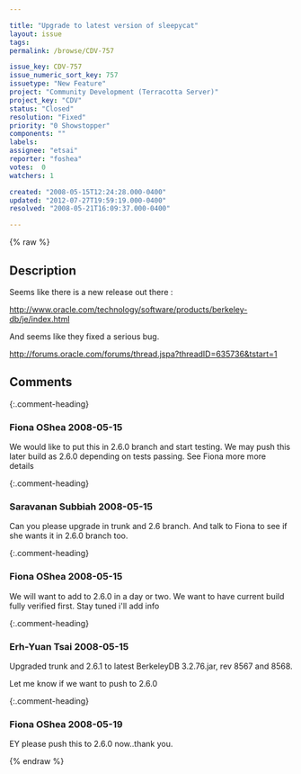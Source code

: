 ```yaml
---

title: "Upgrade to latest version of sleepycat"
layout: issue
tags: 
permalink: /browse/CDV-757

issue_key: CDV-757
issue_numeric_sort_key: 757
issuetype: "New Feature"
project: "Community Development (Terracotta Server)"
project_key: "CDV"
status: "Closed"
resolution: "Fixed"
priority: "0 Showstopper"
components: ""
labels: 
assignee: "etsai"
reporter: "foshea"
votes:  0
watchers: 1

created: "2008-05-15T12:24:28.000-0400"
updated: "2012-07-27T19:59:19.000-0400"
resolved: "2008-05-21T16:09:37.000-0400"

---
```




{% raw %}



## Description

<div markdown="1" class="description">

Seems like there is a new release out there :

http://www.oracle.com/technology/software/products/berkeley-db/je/index.html

And seems like they fixed a serious bug.

http://forums.oracle.com/forums/thread.jspa?threadID=635736&tstart=1

</div>

## Comments


{:.comment-heading}
### **Fiona OShea** <span class="date">2008-05-15</span>

<div markdown="1" class="comment">

We would like to put this in 2.6.0 branch and start testing. We may push this later build as 2.6.0 depending on tests passing.  See Fiona more more details

</div>


{:.comment-heading}
### **Saravanan Subbiah** <span class="date">2008-05-15</span>

<div markdown="1" class="comment">

Can you please upgrade in trunk and 2.6 branch. And talk to Fiona to see if she wants it in 2.6.0 branch too.

</div>


{:.comment-heading}
### **Fiona OShea** <span class="date">2008-05-15</span>

<div markdown="1" class="comment">

We will want to add to 2.6.0 in a day or two. We want to have current build fully verified first. Stay tuned i'll add info

</div>


{:.comment-heading}
### **Erh-Yuan Tsai** <span class="date">2008-05-15</span>

<div markdown="1" class="comment">

Upgraded trunk and 2.6.1 to latest BerkeleyDB 3.2.76.jar,  rev 8567 and 8568.

Let me know if we want to push to 2.6.0

</div>


{:.comment-heading}
### **Fiona OShea** <span class="date">2008-05-19</span>

<div markdown="1" class="comment">

EY please push this to 2.6.0 now..thank you.

</div>



{% endraw %}
